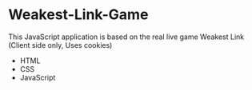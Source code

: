 # Weakest-Link-Game
This JavaScript application is based on the real live game Weakest Link (Client side only, Uses cookies)

* HTML 
* CSS 
* JavaScript
